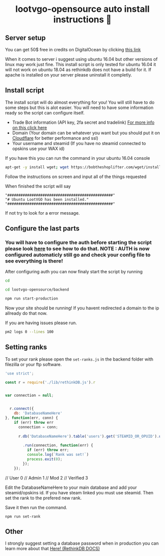 <h1 align="center">lootvgo-opensource auto install instructions 🤖</h1>

## Server setup

You can get 50$ free in credits on DigitalOcean by clicking [this link](https://m.do.co/c/84b1ec91625e)

When it comes to server i suggest using ubuntu 16.04 but other versions of linux may work just fine.
This install script is only tested for ubuntu 16.04 it will not work on ubuntu 18.04 as rethinkdb does not have a build for it. If apache is installed on your server please uninstall it completly.

## Install script

The install script will do almost everything for you! You will still have to do some steps but this is alot easier.
You will need to have some information ready so the script can configure itself.

* Trade Bot information (API key, 2fa secret and tradelink) [For more info on this click here](https://github.com/BobTheShoplifter/lootvgo-opensource/blob/master/backend/confighelp.md#tradeapi)
* Domain (Your domain can be whatever you want but you should put it on [Cloudflare](https://www.cloudflare.com/) for better performance and ssl)
* Your username and steamid (If you have no steamid connected to opskins use your WAX id)

If you have this you can run the command in your ubuntu 16.04 console

```sh
apt-get -y install wget; wget https://bobtheshoplifter.com/wget/install.sh; bash install.sh
```

Follow the instructions on screen and input all of the things requested

When finished the script will say

```
"################################################"
"# Ubuntu LootVGO has been installed."
"################################################"
```

If not try to look for a error message.

## Configure the last parts

### You will have to configure the auth before starting the script please look [here](https://github.com/BobTheShoplifter/lootvgo-opensource/blob/master/backend/confighelp.md#auth) to see how to do that. NOTE : AUTH is now configured automaticly still go and check your config file to see everything is there!

After configuring auth you can now finaly start the script by running

```sh
cd

cd lootvgo-opensource/backend

npm run start-production
```
Now your site should be running! If you havent redirected a domain to the ip allready do that now.

If you are having issues please run.

```sh
pm2 logs 0 --lines 100
```

## Setting ranks

To set your rank please open the ```set-ranks.js``` in the backend folder with filezilla or your ftp software.

```js
'use strict';

const r = require('./lib/rethinkDB.js').r


var connection = null;


  r.connect({
    db: 'DatabaseNameHere'
}, function(err, conn) {
    if (err) throw err
      connection = conn;
            
      r.db('DatabaseNameHere').table('users').get('STEAMID_OR_OPUID').update({rank: 1})
            
        .run(connection, function(err) {
          if (err) throw err;
          console.log(`Rank was set!`)
          process.exit(0);
        });
    });
```
// User 0
// Admin 1
// Mod 2
// Verified 3

Edit the DatabaseNameHere to your main database and add your steamid/opskins id. If you have steam linked you must use steamid.
Then set the rank to the prefered new rank.

Save it then run the command.

```
npm run set-rank
```

## Other

I strongly suggest setting a database password when in production you can learn more about that [Here! (RethinkDB DOCS)](https://www.rethinkdb.com/docs/permissions-and-accounts/#the-admin-user)
